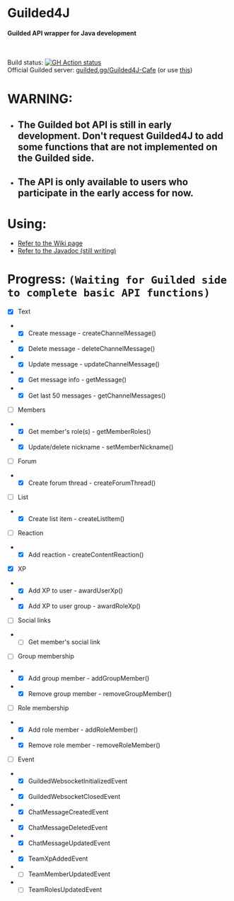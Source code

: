 # Guilded4J
#### Guilded API wrapper for Java development
<br>

Build status: [![GH Action status](https://github.com/MCUmbrella/Guilded4J/actions/workflows/maven.yml/badge.svg?branch=master)](https://github.com/MCUmbrella/Guilded4J/actions/workflows/maven.yml)<br>
Official Guilded server: [guilded.gg/Guilded4J-Cafe](https://www.guilded.gg/Guilded4J-Cafe) (or use [this](https://www.guilded.gg/r/zzzE8VxJNR?i=8412wg5d))
# WARNING:
- ## The Guilded bot API is still in early development. Don't request Guilded4J to add some functions that are not implemented on the Guilded side.
- ## The API is only available to users who participate in the early access for now.
# Using:
- [Refer to the Wiki page](https://github.com/MCUmbrella/Guilded4J/wiki/How-to-use-Guilded4J-in-your-Maven-project)
- [Refer to the Javadoc (still writing)](http://docs.floatationdevice.vip/guilded4j/)
# Progress: `(Waiting for Guilded side to complete basic API functions)`
- [x] Text
- - [x] Create message - createChannelMessage()
- - [x] Delete message - deleteChannelMessage()
- - [x] Update message - updateChannelMessage()
- - [x] Get message info - getMessage()
- - [x] Get last 50 messages - getChannelMessages()
- [ ] Members
- - [x] Get member's role(s) - getMemberRoles()
- - [x] Update/delete nickname - setMemberNickname()
- [ ] Forum
- - [x] Create forum thread - createForumThread()
- [ ] List
- - [x] Create list item - createListItem()
- [ ] Reaction
- - [x] Add reaction - createContentReaction()
- [x] XP
- - [x] Add XP to user - awardUserXp()
- - [x] Add XP to user group - awardRoleXp()
- [ ] Social links
- - [ ] Get member's social link
- [ ] Group membership
- - [x] Add group member - addGroupMember()
- - [x] Remove group member - removeGroupMember()
- [ ] Role membership
- - [x] Add role member - addRoleMember()
- - [x] Remove role member - removeRoleMember()
- [ ] Event
- - [x] GuildedWebsocketInitializedEvent
- - [x] GuildedWebsocketClosedEvent
- - [x] ChatMessageCreatedEvent
- - [x] ChatMessageDeletedEvent
- - [x] ChatMessageUpdatedEvent
- - [x] TeamXpAddedEvent
- - [ ] TeamMemberUpdatedEvent
- - [ ] TeamRolesUpdatedEvent
